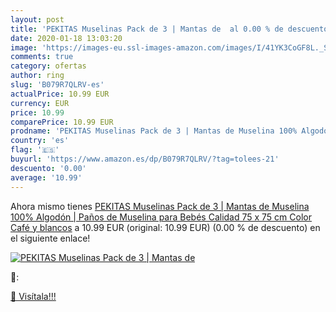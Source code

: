```yaml
---
layout: post
title: 'PEKITAS Muselinas Pack de 3 | Mantas de  al 0.00 % de descuento'
date: 2020-01-18 13:03:20
image: 'https://images-eu.ssl-images-amazon.com/images/I/41YK3CoGF8L._SL200_.jpg'
comments: true
category: ofertas
author: ring
slug: 'B079R7QLRV-es'
actualPrice: 10.99 EUR
currency: EUR
price: 10.99
comparePrice: 10.99 EUR
prodname: 'PEKITAS Muselinas Pack de 3 | Mantas de Muselina 100% Algodón | Paños de Muselina para Bebés Calidad 75 x 75 cm Color Café y blancos'
country: 'es'
flag: '🇪🇸'
buyurl: 'https://www.amazon.es/dp/B079R7QLRV/?tag=tolees-21'
descuento: '0.00'
average: '10.99'
---
```


Ahora mismo tienes [PEKITAS Muselinas Pack de 3 | Mantas de Muselina 100% Algodón | Paños de Muselina para Bebés Calidad 75 x 75 cm Color Café y blancos](https://www.amazon.es/dp/B079R7QLRV/?tag=tolees-21) a 10.99 EUR (original: 10.99 EUR) (0.00 %  de descuento) en el siguiente enlace!

[![PEKITAS Muselinas Pack de 3 | Mantas de ](https://images-eu.ssl-images-amazon.com/images/I/41YK3CoGF8L._SL200_.jpg)](https://www.amazon.es/dp/B079R7QLRV/?tag=tolees-21)

🔎:


[🛒 Visítala!!!](https://www.amazon.es/dp/B079R7QLRV/?tag=tolees-21)
